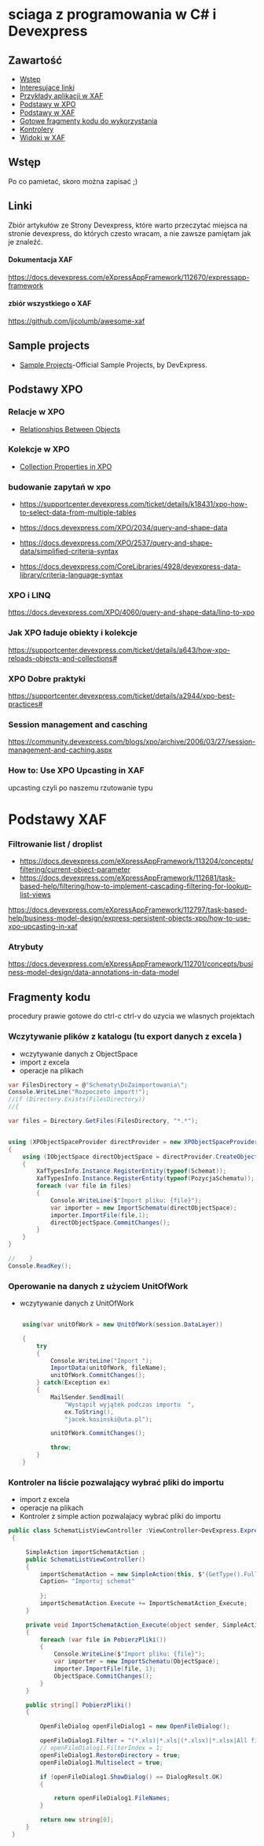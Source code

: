 # sciaga z programowania w C# i Devexpress


## Zawartość
* [Wstęp](#wstęp)
* [Interesujace linki](#general)
* [Przykłady aplikacji w XAF](#sample-projects)
* [Podstawy w XPO](#podstawy-xpo)
* [Podstawy w XAF](#podstawy-xaf)
* [Gotowe fragmenty kodu do wykorzystania](#fragmenty-kodu)
* <a href="Controllers.md" target="_blank">Kontrolery</a>
* <a href="Views.md" target="_blank">Widoki w XAF</a>

## Wstęp

Po co pamietać, skoro można zapisać ;)


## Linki
Zbiór artykułów ze Strony Devexpress, które warto przeczytać
miejsca na stronie devexpress, do których czesto wracam, a nie zawsze pamiętam jak je znaleźć.

#### Dokumentacja XAF
https://docs.devexpress.com/eXpressAppFramework/112670/expressapp-framework

#### zbiór wszystkiego o XAF
https://github.com/jjcolumb/awesome-xaf


## Sample projects
* [Sample Projects](https://github.com/DevExpress-Examples)-Official Sample Projects, by DevExpress.



## Podstawy XPO

### Relacje w XPO

* <a href="https://docs.devexpress.com/XPO/2041/create-a-data-model/relationships-between-objects" target="_blank">Relationships Between Objects</a>


### Kolekcje w XPO
* <a href="https://docs.devexpress.com/eXpressAppFramework/113569/concepts/business-model-design/data-types-supported-by-built-in-editors/collection-properties/collection-properties-in-xpo" target="_blank">Collection Properties in XPO</a>

### budowanie zapytań w xpo
* https://supportcenter.devexpress.com/ticket/details/k18431/xpo-how-to-select-data-from-multiple-tables

* https://docs.devexpress.com/XPO/2034/query-and-shape-data

* https://docs.devexpress.com/XPO/2537/query-and-shape-data/simplified-criteria-syntax

* https://docs.devexpress.com/CoreLibraries/4928/devexpress-data-library/criteria-language-syntax


### XPO i LINQ
https://docs.devexpress.com/XPO/4060/query-and-shape-data/linq-to-xpo


### Jak XPO ładuje obiekty i kolekcje
https://supportcenter.devexpress.com/ticket/details/a643/how-xpo-reloads-objects-and-collections#

### XPO Dobre praktyki
https://supportcenter.devexpress.com/ticket/details/a2944/xpo-best-practices#

### Session management and casching
https://community.devexpress.com/blogs/xpo/archive/2006/03/27/session-management-and-caching.aspx

### How to: Use XPO Upcasting in XAF
upcasting czyli po naszemu rzutowanie typu


# Podstawy XAF

### Filtrowanie list / droplist
* https://docs.devexpress.com/eXpressAppFramework/113204/concepts/filtering/current-object-parameter
* https://docs.devexpress.com/eXpressAppFramework/112681/task-based-help/filtering/how-to-implement-cascading-filtering-for-lookup-list-views






https://docs.devexpress.com/eXpressAppFramework/112797/task-based-help/business-model-design/express-persistent-objects-xpo/how-to-use-xpo-upcasting-in-xaf

### Atrybuty 
https://docs.devexpress.com/eXpressAppFramework/112701/concepts/business-model-design/data-annotations-in-data-model


## Fragmenty kodu

procedury prawie gotowe do ctrl-c ctrl-v do uzycia we wlasnych projektach


### Wczytywanie plików z katalogu (tu export danych z excela )
* wczytywanie danych z ObjectSpace
* import z excela
* operacje na plikach
```csharp
var FilesDirectory = @"Schematy\DoZaimportowania\";
Console.WriteLine("Rozpoczeto import!");
//if (Directory.Exists(FilesDirectory))
//{

var files = Directory.GetFiles(FilesDirectory, "*.*");


using (XPObjectSpaceProvider directProvider = new XPObjectSpaceProvider(ZywienieCommonKonfiguracja.ConnectionString, null))
{
    using (IObjectSpace directObjectSpace = directProvider.CreateObjectSpace())
    {
        XafTypesInfo.Instance.RegisterEntity(typeof(Schemat));
        XafTypesInfo.Instance.RegisterEntity(typeof(PozycjaSchematu));
        foreach (var file in files)
        {
            Console.WriteLine($"Import pliku: {file}");
            var importer = new ImportSchematu(directObjectSpace);
            importer.ImportFile(file,1);
            directObjectSpace.CommitChanges();
        }
    }
}

//    }
Console.ReadKey();
```

### Operowanie na danych z użyciem UnitOfWork
* wczytywanie danych z UnitOfWork
```csharp

    using(var unitOfWork = new UnitOfWork(session.DataLayer))

    {
        try
        {
            Console.WriteLine("Import ");
            ImportData(unitOfWork, fileName);
            unitOfWork.CommitChanges();
        } catch(Exception ex)
        {
            MailSender.SendEmail(
                "Wystąpił wyjątek podczas importu  ",
                ex.ToString(),
                "jacek.kosinski@uta.pl");

            unitOfWork.CommitChanges();

            throw;
        }
    }

```



### Kontroler na liście pozwalający wybrać pliki do importu
* import z excela
* operacje na plikach
* Kontroler z simple action pozwalajacy wybrać pliki do importu
```csharp
public class SchematListViewController :ViewController<DevExpress.ExpressApp.ListView>
 {

     SimpleAction importSchematAction ;
     public SchematListViewController()
     {
         importSchematAction = new SimpleAction(this, $"{GetType().FullName}.{nameof(importSchematAction)}", DevExpress.Persistent.Base.PredefinedCategory.Unspecified) { 
         Caption= "Importuj schemat"
         
         };
         importSchematAction.Execute += ImportSchematAction_Execute;
     }

     private void ImportSchematAction_Execute(object sender, SimpleActionExecuteEventArgs e)
     {
         foreach (var file in PobierzPliki())
         {
             Console.WriteLine($"Import pliku: {file}");
             var importer = new ImportSchematu(ObjectSpace);
             importer.ImportFile(file, 1);
             ObjectSpace.CommitChanges();
         }
     }

     public string[] PobierzPliki()
     {

         OpenFileDialog openFileDialog1 = new OpenFileDialog();

         openFileDialog1.Filter = "(*.xls)|*.xls|(*.xlsx)|*.xlsx|All files (*.*)|*.*";
         // openFileDialog1.FilterIndex = 1;
         openFileDialog1.RestoreDirectory = true;
         openFileDialog1.Multiselect = true;

         if (openFileDialog1.ShowDialog() == DialogResult.OK)
         {

             return openFileDialog1.FileNames;
         }

         return new string[0];
     }
 }
```

 
